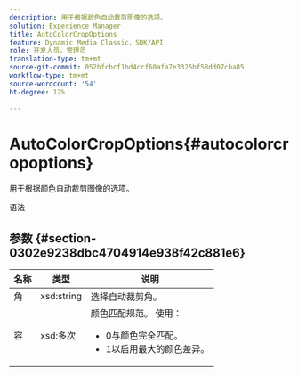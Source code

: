 ```yaml
---
description: 用于根据颜色自动裁剪图像的选项。
solution: Experience Manager
title: AutoColorCropOptions
feature: Dynamic Media Classic，SDK/API
role: 开发人员，管理员
translation-type: tm+mt
source-git-commit: 052bfcbcf1bd4ccf60afa7e3325bf58dd07cba85
workflow-type: tm+mt
source-wordcount: '54'
ht-degree: 12%

---
```



# AutoColorCropOptions{#autocolorcropoptions}

用于根据颜色自动裁剪图像的选项。

语法

## 参数 {#section-0302e9238dbc4704914e938f42c881e6}

<table id="table_F6A0DBA37F704C2097C617A0A6767566"> 
 <thead> 
  <tr> 
   <th colname="col1" class="entry"> 名称 </th> 
   <th colname="col2" class="entry"> 类型 </th> 
   <th colname="col3" class="entry"> 说明 </th> 
  </tr> 
 </thead>
 <tbody> 
  <tr> 
   <td colname="col1"> <span class="codeph"> <span class="varname"> 角</span> </span> </td> 
   <td colname="col2"> <span class="codeph"> xsd:string</span> </td> 
   <td colname="col3"> 选择自动裁剪角。 </td> 
  </tr> 
  <tr> 
   <td colname="col1"> <span class="codeph"> <span class="varname"> 容</span> </span> </td> 
   <td colname="col2"> <span class="codeph"> xsd:多次</span> </td> 
   <td colname="col3">颜色匹配规范。 使用： 
    <ul id="ul_FE5423B857AE43FCBA7A9AEA76C754CC">
     <li id="li_01E3BD0AB8DA4C408B47CB02B269404A">0与颜色完全匹配。 </li>
     <li id="li_FCE21384265D4ECE9C0D785F1BB32C3A">1以启用最大的颜色差异。 </li>
    </ul></td> 
  </tr> 
 </tbody> 
</table>

